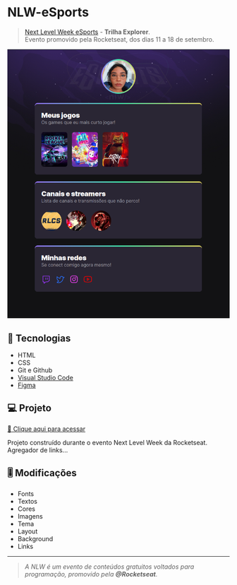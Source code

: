 # NLW-eSports
> <a href="https://lp.rocketseat.com.br/nlw?referralId=olga-38628"> Next Level Week eSports</a> - **Trilha Explorer**. <br> Evento promovido pela Rocketseat,
dos dias 11 a 18 de setembro. 

![preview](./.github/Captura.png)
## 🚀 Tecnologias

- HTML
- CSS
- Git e Github
- <a href="https://code.visualstudio.com/"> Visual Studio Code </a>
- <a href="https://www.figma.com/"> Figma </a>

## 💻 Projeto
[🔗 Clique aqui para acessar](https://olgajuanne.github.io/NLW-eSports/)

Projeto construído durante o evento Next Level Week da Rocketseat. 
Agregador de links...


 ## 🎚 Modificações 

- Fonts
- Textos 
- Cores 
- Imagens 
- Tema
- Layout
- Background
- Links 

---


> *A NLW é um evento de conteúdos gratuitos voltados para programação, promovido pela **@Rocketseat**.*